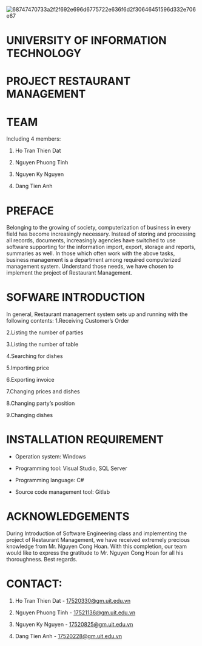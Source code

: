    
   ![68747470733a2f2f692e696d6775722e636f6d2f30646451596d332e706e67](https://user-images.githubusercontent.com/32485795/39767840-e08a1d9c-5311-11e8-9238-8762067cea87.png)	 

   # UNIVERSITY OF INFORMATION TECHNOLOGY

# PROJECT RESTAURANT MANAGEMENT

# TEAM
Including 4 members:
 
 1. Ho Tran Thien Dat

 2. Nguyen Phuong Tinh

 3. Nguyen Ky Nguyen

 4. Dang Tien Anh

# PREFACE

Belonging to the growing of society, computerization of business in every field has become increasingly necessary. Instead of storing and processing all records, documents, increasingly agencies have switched to use software supporting for the information import, export, storage and reports, summaries as well. In those which often work with the above tasks, business management is a department among required computerized management system. Understand those needs, we have chosen to implement the project of Restaurant Management.

# SOFWARE INTRODUCTION
In general, Restaurant management system sets up and running with the following contents:
 1.Receiving Customer’s Order
 
 2.Listing the number of parties
 
 3.Listing the number of table
 
 4.Searching for dishes
 
 5.Importing price
 
 6.Exporting invoice
 
 7.Changing prices and dishes
 
 8.Changing party’s position
 
 9.Changing dishes

# INSTALLATION REQUIREMENT
 - Operation system: Windows
 
 - Programming tool: Visual Studio, SQL Server
 
 - Programming language: C#
 
 - Source code management tool: Gitlab

# ACKNOWLEDGEMENTS
During Introduction of Software Engineering class and implementing the project of Restaurant Management, we have received extremely precious knowledge from Mr. Nguyen Cong Hoan. With this completion, our team would like to express the gratitude to Mr. Nguyen Cong Hoan for all his thoroughness.
Best regards.
# CONTACT:
 1. Ho Tran Thien Dat - 17520330@gm.uit.edu.vn
 
 2. Nguyen Phuong Tinh - 17521136@gm.uit.edu.vn
 
 3. Nguyen Ky Nguyen - 17520825@gm.uit.edu.vn
 
 4. Dang Tien Anh - 17520228@gm.uit.edu.vn
